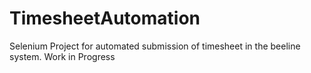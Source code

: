 TimesheetAutomation
===================

Selenium Project for automated submission of timesheet in the beeline system. Work in Progress
